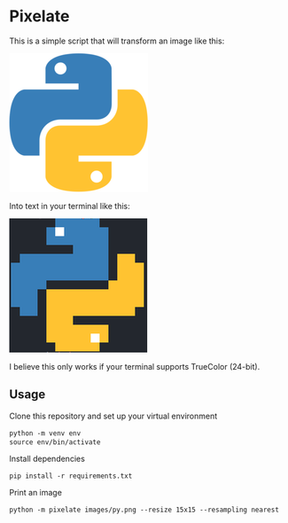 # Pixelate

This is a simple script that will transform an image like this:

![Python Logo](images/py-small.png)

Into text in your terminal like this:

![Python Logo](images/py-pixelated.png)

I believe this only works if your terminal supports TrueColor (24-bit).

## Usage

Clone this repository and set up your virtual environment

```
python -m venv env
source env/bin/activate
```

Install dependencies

```
pip install -r requirements.txt
```

Print an image

```
python -m pixelate images/py.png --resize 15x15 --resampling nearest
```
